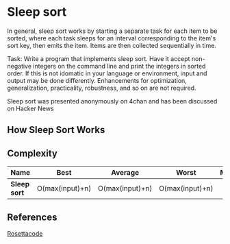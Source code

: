 # Sleep sort

In general, sleep sort works by starting a separate task for each item to be sorted, where each task sleeps for an interval corresponding to the item's sort key, then emits the item. Items are then collected sequentially in time.

Task: Write a program that implements sleep sort. Have it accept non-negative integers on the command line and print the integers in sorted order. If this is not idomatic in your language or environment, input and output may be done differently. Enhancements for optimization, generalization, practicality, robustness, and so on are not required.

Sleep sort was presented anonymously on 4chan and has been discussed on Hacker News




## How Sleep Sort Works


## Complexity

| Name                  | Best            | Average             | Worst               | Memory    | Stable    | Comments  |
| --------------------- | :-------------: | :-----------------: | :-----------------: | :-------: | :-------: | :-------- |
| **Sleep sort**        | O(max(input)+n)   | O(max(input)+n)   | O(max(input)+n)  | 1         | No         |           |

## References

[Rosettacode](https://www.rosettacode.org/wiki/Sorting_algorithms/Sleep_sort)